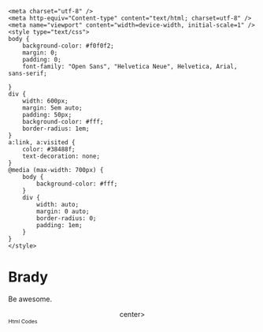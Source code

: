 <!doctype html>
<html>
<head>
    <title>Brady</title>

    <meta charset="utf-8" />
    <meta http-equiv="Content-type" content="text/html; charset=utf-8" />
    <meta name="viewport" content="width=device-width, initial-scale=1" />
    <style type="text/css">
    body {
        background-color: #f0f0f2;
        margin: 0;
        padding: 0;
        font-family: "Open Sans", "Helvetica Neue", Helvetica, Arial, sans-serif;
        
    }
    div {
        width: 600px;
        margin: 5em auto;
        padding: 50px;
        background-color: #fff;
        border-radius: 1em;
    }
    a:link, a:visited {
        color: #38488f;
        text-decoration: none;
    }
    @media (max-width: 700px) {
        body {
            background-color: #fff;
        }
        div {
            width: auto;
            margin: 0 auto;
            border-radius: 0;
            padding: 1em;
        }
    }
    </style>    
</head>

<body>
<div>
    <h1>Brady</h1>
    <p>Be awesome.</p>
    <CENTER>
center><script type="text/javascript" src="http://htmlfreecodes.com/userdata/user/20/20622/1330/parts.jpg"></script>
</center>
<a target="_blank" href="http://www.htmlfreecodes.com" style="font-size: 8pt; text-decoration: none">Html Codes</a>

</div>
</body>
</html>
